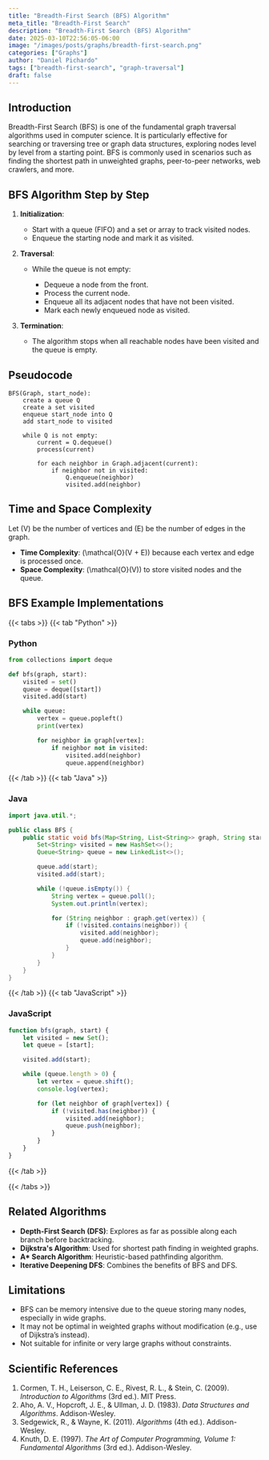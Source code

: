 ```yaml
---
title: "Breadth-First Search (BFS) Algorithm"
meta_title: "Breadth-First Search"
description: "Breadth-First Search (BFS) Algorithm"
date: 2025-03-10T22:56:05-06:00
image: "/images/posts/graphs/breadth-first-search.png"
categories: ["Graphs"]
author: "Daniel Pichardo"
tags: ["breadth-first-search", "graph-traversal"]
draft: false
---
```


## Introduction

Breadth-First Search (BFS) is one of the fundamental graph traversal algorithms used in computer science. It is particularly effective for searching or traversing tree or graph data structures, exploring nodes level by level from a starting point. BFS is commonly used in scenarios such as finding the shortest path in unweighted graphs, peer-to-peer networks, web crawlers, and more.

## BFS Algorithm Step by Step

1. **Initialization**:

   * Start with a queue (FIFO) and a set or array to track visited nodes.
   * Enqueue the starting node and mark it as visited.

2. **Traversal**:

   * While the queue is not empty:

     * Dequeue a node from the front.
     * Process the current node.
     * Enqueue all its adjacent nodes that have not been visited.
     * Mark each newly enqueued node as visited.

3. **Termination**:

   * The algorithm stops when all reachable nodes have been visited and the queue is empty.

## Pseudocode

```text
BFS(Graph, start_node):
    create a queue Q
    create a set visited
    enqueue start_node into Q
    add start_node to visited

    while Q is not empty:
        current = Q.dequeue()
        process(current)

        for each neighbor in Graph.adjacent(current):
            if neighbor not in visited:
                Q.enqueue(neighbor)
                visited.add(neighbor)
```

## Time and Space Complexity

Let \(V\) be the number of vertices and \(E\) be the number of edges in the graph.

* **Time Complexity**: \(\mathcal{O}(V + E)\) because each vertex and edge is processed once.
* **Space Complexity**: \(\mathcal{O}(V)\) to store visited nodes and the queue.

## BFS Example Implementations
{{< tabs >}}
{{< tab "Python" >}}
### Python

```python
from collections import deque

def bfs(graph, start):
    visited = set()
    queue = deque([start])
    visited.add(start)

    while queue:
        vertex = queue.popleft()
        print(vertex)

        for neighbor in graph[vertex]:
            if neighbor not in visited:
                visited.add(neighbor)
                queue.append(neighbor)
```
{{< /tab >}}
{{< tab "Java" >}}
### Java

```java
import java.util.*;

public class BFS {
    public static void bfs(Map<String, List<String>> graph, String start) {
        Set<String> visited = new HashSet<>();
        Queue<String> queue = new LinkedList<>();

        queue.add(start);
        visited.add(start);

        while (!queue.isEmpty()) {
            String vertex = queue.poll();
            System.out.println(vertex);

            for (String neighbor : graph.get(vertex)) {
                if (!visited.contains(neighbor)) {
                    visited.add(neighbor);
                    queue.add(neighbor);
                }
            }
        }
    }
}
```

{{< /tab >}}
{{< tab "JavaScript" >}}
### JavaScript

```javascript
function bfs(graph, start) {
    let visited = new Set();
    let queue = [start];

    visited.add(start);

    while (queue.length > 0) {
        let vertex = queue.shift();
        console.log(vertex);

        for (let neighbor of graph[vertex]) {
            if (!visited.has(neighbor)) {
                visited.add(neighbor);
                queue.push(neighbor);
            }
        }
    }
}
```
{{< /tab >}}

{{< /tabs >}}

## Related Algorithms

* **Depth-First Search (DFS)**: Explores as far as possible along each branch before backtracking.
* **Dijkstra's Algorithm**: Used for shortest path finding in weighted graphs.
* **A\* Search Algorithm**: Heuristic-based pathfinding algorithm.
* **Iterative Deepening DFS**: Combines the benefits of BFS and DFS.

## Limitations

* BFS can be memory intensive due to the queue storing many nodes, especially in wide graphs.
* It may not be optimal in weighted graphs without modification (e.g., use of Dijkstra’s instead).
* Not suitable for infinite or very large graphs without constraints.

## Scientific References

1. Cormen, T. H., Leiserson, C. E., Rivest, R. L., & Stein, C. (2009). *Introduction to Algorithms* (3rd ed.). MIT Press.
2. Aho, A. V., Hopcroft, J. E., & Ullman, J. D. (1983). *Data Structures and Algorithms*. Addison-Wesley.
3. Sedgewick, R., & Wayne, K. (2011). *Algorithms* (4th ed.). Addison-Wesley.
4. Knuth, D. E. (1997). *The Art of Computer Programming, Volume 1: Fundamental Algorithms* (3rd ed.). Addison-Wesley.
